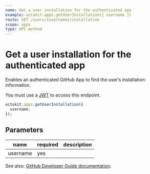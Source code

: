 ```yaml
---
name: Get a user installation for the authenticated app
example: octokit.apps.getUserInstallation({ username })
route: GET /users/{username}/installation
scope: apps
type: API method
---
```


# Get a user installation for the authenticated app

Enables an authenticated GitHub App to find the user’s installation information.

You must use a [JWT](https://docs.github.com/apps/building-github-apps/authenticating-with-github-apps/#authenticating-as-a-github-app) to access this endpoint.

```js
octokit.apps.getUserInstallation({
  username,
});
```

## Parameters

<table>
  <thead>
    <tr>
      <th>name</th>
      <th>required</th>
      <th>description</th>
    </tr>
  </thead>
  <tbody>
    <tr><td>username</td><td>yes</td><td>

</td></tr>
  </tbody>
</table>

See also: [GitHub Developer Guide documentation](https://docs.github.com/v3/apps/#get-a-user-installation-for-the-authenticated-app).
